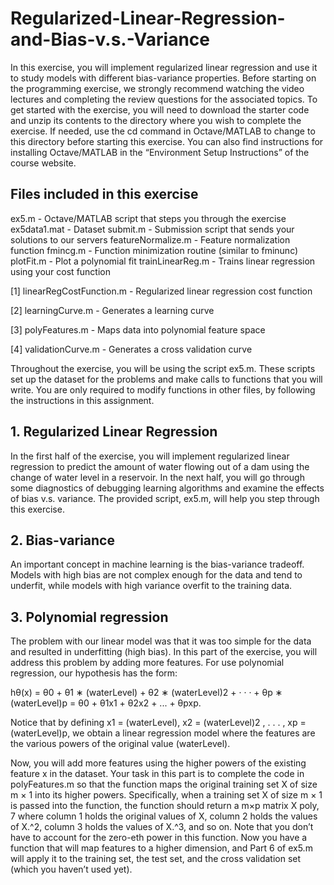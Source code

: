 # Regularized-Linear-Regression-and-Bias-v.s.-Variance

In this exercise, you will implement regularized linear regression and use it to study models with different bias-variance properties. Before starting on the programming exercise, we strongly recommend watching the video lectures and completing the review questions for the associated topics. To get started with the exercise, you will need to download the starter code and unzip its contents to the directory where you wish to complete the exercise. If needed, use the cd command in Octave/MATLAB to change to this directory before starting this exercise. You can also find instructions for installing Octave/MATLAB in the “Environment Setup Instructions” of the course website. 

## Files included in this exercise

ex5.m - Octave/MATLAB script that steps you through the exercise
ex5data1.mat - Dataset
submit.m - Submission script that sends your solutions to our servers
featureNormalize.m - Feature normalization function
fmincg.m - Function minimization routine (similar to fminunc)
plotFit.m - Plot a polynomial fit
trainLinearReg.m - Trains linear regression using your cost function

[1] linearRegCostFunction.m - Regularized linear regression cost function

[2] learningCurve.m - Generates a learning curve

[3] polyFeatures.m - Maps data into polynomial feature space

[4] validationCurve.m - Generates a cross validation curve

Throughout the exercise, you will be using the script ex5.m. These scripts
set up the dataset for the problems and make calls to functions that you will
write. You are only required to modify functions in other files, by following
the instructions in this assignment.

## 1. Regularized Linear Regression
In the first half of the exercise, you will implement regularized linear regression to predict the amount of water flowing out of a dam using the change of water level in a reservoir. In the next half, you will go through some diagnostics of debugging learning algorithms and examine the effects of bias v.s. variance. The provided script, ex5.m, will help you step through this exercise.

## 2. Bias-variance
An important concept in machine learning is the bias-variance tradeoff. Models with high bias are not complex enough for the data and tend to underfit, while models with high variance overfit to the training data.

## 3. Polynomial regression
The problem with our linear model was that it was too simple for the data
and resulted in underfitting (high bias). In this part of the exercise, you will
address this problem by adding more features.
For use polynomial regression, our hypothesis has the form:

hθ(x) = θ0 + θ1 ∗ (waterLevel) + θ2 ∗ (waterLevel)2 + · · · + θp ∗ (waterLevel)p
= θ0 + θ1x1 + θ2x2 + ... + θpxp.

Notice that by defining x1 = (waterLevel), x2 = (waterLevel)2
, . . . , xp = (waterLevel)p, we obtain a linear regression model where the features are the
various powers of the original value (waterLevel).

Now, you will add more features using the higher powers of the existing
feature x in the dataset. Your task in this part is to complete the code in
polyFeatures.m so that the function maps the original training set X of size
m × 1 into its higher powers. Specifically, when a training set X of size m × 1
is passed into the function, the function should return a m×p matrix X poly,
7
where column 1 holds the original values of X, column 2 holds the values of
X.^2, column 3 holds the values of X.^3, and so on. Note that you don’t
have to account for the zero-eth power in this function.
Now you have a function that will map features to a higher dimension,
and Part 6 of ex5.m will apply it to the training set, the test set, and the
cross validation set (which you haven’t used yet).
